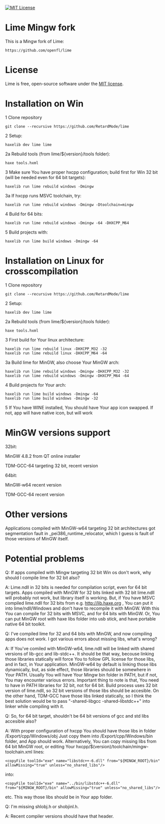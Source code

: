 [![MIT License](https://img.shields.io/badge/license-MIT-blue.svg?style=flat)](LICENSE.md)




Lime Mingw fork
===============

This is a Mingw fork of Lime:
    
    https://github.com/openfl/lime


License
=======

Lime is free, open-source software under the [MIT license](LICENSE.md).


Installation on Win
===================

1 Clone repository

    git clone --recursive https://github.com/RetardMode/lime

2 Setup:

    haxelib dev lime lime
    
2a Rebuild tools (from lime/${version}/tools folder):

    haxe tools.hxml
    
3 Make sure You have proper hxcpp configuration; build first for Win 32 bit (will be needed even for 64 bit targets):

    haxelib run lime rebuild windows -Dmingw
    
3a If hxcpp runs MSVC toolchain, try:

    haxelib run lime rebuild windows -Dmingw -Dtoolchain=mingw

4 Build for 64 bits:

    haxelib run lime rebuild windows -Dmingw -64 -DHXCPP_M64
    
5 Build projects with:

    haxelib run lime build windows -Dmingw -64


Installation on Linux for crosscompilation
==========================================

1 Clone repository

    git clone --recursive https://github.com/RetardMode/lime

2 Setup:

    haxelib dev lime lime
    
2a Rebuild tools (from lime/${version}/tools folder):

    haxe tools.hxml
    
3 First build for Your linux architecture:

    haxelib run lime rebuild linux -DHXCPP_M32 -32
    haxelib run lime rebuild linux -DHXCPP_M64 -64

3a Build lime for MinGW, also choose Your MinGW arch:

    haxelib run lime rebuild windows -Dmingw -DHXCPP_M32 -32
    haxelib run lime rebuild windows -Dmingw -DHXCPP_M64 -64
    
4 Build projects for Your arch:

    haxelib run lime build windows -Dmingw -64
    haxelib run lime build windows -Dmingw -32
    
5 If You have WINE installed, You should have Your app icon swapped. If not, app will have native icon, but will work 
    

MinGW versions support
======================

32bit:

MinGW 4.8.2 from QT online installer

TDM-GCC-64 targeting 32 bit, recent version

64bit:

MinGW-w64 recent version

TDM-GCC-64 recent version


Other versions
==============

Applications compiled with MinGW-w64 targeting 32 bit architectures got segmentation fault in _pei386_runtime_relocator, which I guess is fault of those versions of MinGW itself.


Potential problems
==================

Q: If apps compiled with Mingw targeting 32 bit Win os don't work, why should I compile lime for 32 bit also?

A: Lime.ndll in 32 bits is needed for compilation script, even for 64 bit targets. Apps compiled with MinGW for 32 bits linked with 32 bit lime.ndll will probably not work, but library itself is working. But, if You have MSVC compiled lime.ndll for 32 bits from e.g. http://lib.haxe.org , You can put it into lime/ndll/Windows and don't have to recompile it with MinGW. With this You can compile for 32 bits with MSVC, and for 64 bits with MinGW. Or, You can put MinGW root with haxe libs folder into usb stick, and have portable native 64 bit toolkit.

Q: I've compiled lime for 32 and 64 bits with MinGW, and now compiling apps does not work. I got various errors about missing libs, what's wrong?

A: If You've comiled with MinGW-w64, lime.ndll will be linked with shared versions of lib-gcc and lib-stdc++. It should be that way, becouse linking those libraries statically will force You to follow GPL license for those libs, and in fact, in Your application. MinGW-w64 by default is linking those libs dynamically, but, as side effect, those libraries should be somewhere in Your PATH. Usually You will have Your Mingw bin folder in PATH, but if not, You may encounter various errors. Important thing to note is that, You need to have in PATH libraries for 32 bit, not for 64 bit. Build process uses 32 bit version of lime.ndll, so 32 bit versions of those libs should be accesible. On the other hand, TDM-GCC have those libs linked statically, so I think the best solution would be to pass "-shared-libgcc -shared-libstdc++" into linker while compiling with it.

Q: So, for 64 bit target, shouldn't be 64 bit versions of gcc and std libs accesible also?

A: With proper configuration of hxcpp You should have those libs in folder 
    /Export/cpp/Windows/obj
Just copy them into 
    /Export/cpp/Windows/bin
folder, and App should work. Alternatively, You can copy missing libs from 64 bit MinGW root, or editing Your
    hxcpp/$(version)/toolchain/mingw-toolchain.xml
lines:
 
    <copyFile toolId="exe" name="libstdc++-6.dll" from="${MINGW_ROOT}/bin" allowMissing="true" unless="no_shared_libs"/>

into:

    <copyFile toolId="exe" name="../bin/libstdc++-6.dll" from="${MINGW_ROOT}/bin" allowMissing="true" unless="no_shared_libs"/>

etc. This way those libs should be in Your app folder.

Q: I'm missing shlobj.h or shobjinl.h.

A: Recent compiler versions should have that header.
